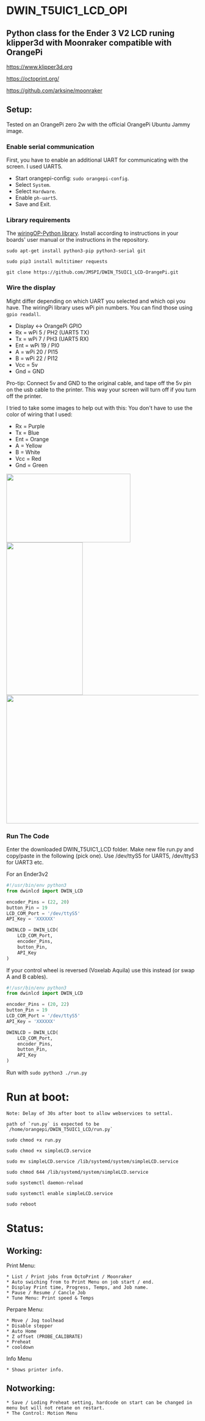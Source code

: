 # DWIN_T5UIC1_LCD_OPI

## Python class for the Ender 3 V2 LCD runing klipper3d with Moonraker compatible with OrangePi

https://www.klipper3d.org

https://octoprint.org/

https://github.com/arksine/moonraker


## Setup:

Tested on an OrangePi zero 2w with the official OrangePi Ubuntu Jammy image.

### Enable serial communication
  First, you have to enable an additional UART for communicating with the screen. I used UART5.

  * Start orangepi-config: `sudo orangepi-config`.
  * Select `System`.
  * Select `Hardware`.
  * Enable `ph-uart5`.
  * Save and Exit.
  

### Library requirements

   The [wiringOP-Python library](https://github.com/orangepi-xunlong/wiringOP). Install according to instructions in your boards' user manual or the instructions in the repository.

  `sudo apt-get install python3-pip python3-serial git`

  `sudo pip3 install multitimer requests`

  `git clone https://github.com/JMSPI/DWIN_T5UIC1_LCD-OrangePi.git`

### Wire the display 

Might differ depending on which UART you selected and which opi you have. The wiringPi library uses wPi pin numbers. You can find those using `gpio readall`.

  * Display <-> OrangePi GPIO
  * Rx  =   wPi 5 / PH2  (UART5 TX)
  * Tx  =   wPi 7 / PH3 (UART5 RX)
  * Ent =   wPi 19 / PI0
  * A   =   wPi 20 / PI15
  * B   =   wPi 22 / PI12
  * Vcc =   5v
  * Gnd =   GND

Pro-tip: Connect 5v and GND to the original cable, and tape off the 5v pin on the usb cable to the printer. This way your screen will turn off if you turn off the printer.

I tried to take some images to help out with this: You don't have to use the color of wiring that I used:

  * Rx  =   Purple
  * Tx  =   Blue
  * Ent =   Orange
  * A   =   Yellow
  * B   =   White
  * Vcc =   Red
  * Gnd =   Green

<img src ="images/panel.png?raw=true" width="325" height="180">

<img src ="images/wire1.png?raw=true" width="200" height="400"> 

<img src ="images/opi2w pinout.png?raw=true" width="512" height="337">


### Run The Code

Enter the downloaded DWIN_T5UIC1_LCD folder.
Make new file run.py and copy/paste in the following (pick one).
Use /dev/ttyS5 for UART5, /dev/ttyS3 for UART3 etc.

For an Ender3v2
```python
#!/usr/bin/env python3
from dwinlcd import DWIN_LCD

encoder_Pins = (22, 20)
button_Pin = 19
LCD_COM_Port = '/dev/ttyS5'
API_Key = 'XXXXXX'

DWINLCD = DWIN_LCD(
	LCD_COM_Port,
	encoder_Pins,
	button_Pin,
	API_Key
)
```

If your control wheel is reversed (Voxelab Aquila) use this instead (or swap A and B cables).
```python
#!/usr/bin/env python3
from dwinlcd import DWIN_LCD

encoder_Pins = (20, 22)
button_Pin = 19
LCD_COM_Port = '/dev/ttyS5'
API_Key = 'XXXXXX'

DWINLCD = DWIN_LCD(
	LCD_COM_Port,
	encoder_Pins,
	button_Pin,
	API_Key
)
```

Run with `sudo python3 ./run.py`

# Run at boot:

	Note: Delay of 30s after boot to allow webservices to settal.
	
	path of `run.py` is expected to be `/home/orangepi/DWIN_T5UIC1_LCD/run.py`

   `sudo chmod +x run.py`
   
   `sudo chmod +x simpleLCD.service`
   
   `sudo mv simpleLCD.service /lib/systemd/system/simpleLCD.service`
   
   `sudo chmod 644 /lib/systemd/system/simpleLCD.service`
   
   `sudo systemctl daemon-reload`
   
   `sudo systemctl enable simpleLCD.service`
   
   `sudo reboot`
   
   

# Status:

## Working:

 Print Menu:
 
    * List / Print jobs from OctoPrint / Moonraker
    * Auto swiching from to Print Menu on job start / end.
    * Display Print time, Progress, Temps, and Job name.
    * Pause / Resume / Cancle Job
    * Tune Menu: Print speed & Temps

 Perpare Menu:
 
    * Move / Jog toolhead
    * Disable stepper
    * Auto Home
    * Z offset (PROBE_CALIBRATE)
    * Preheat
    * cooldown
 
 Info Menu
 
    * Shows printer info.

## Notworking:
    * Save / Loding Preheat setting, hardcode on start can be changed in menu but will not retane on restart.
    * The Control: Motion Menu
